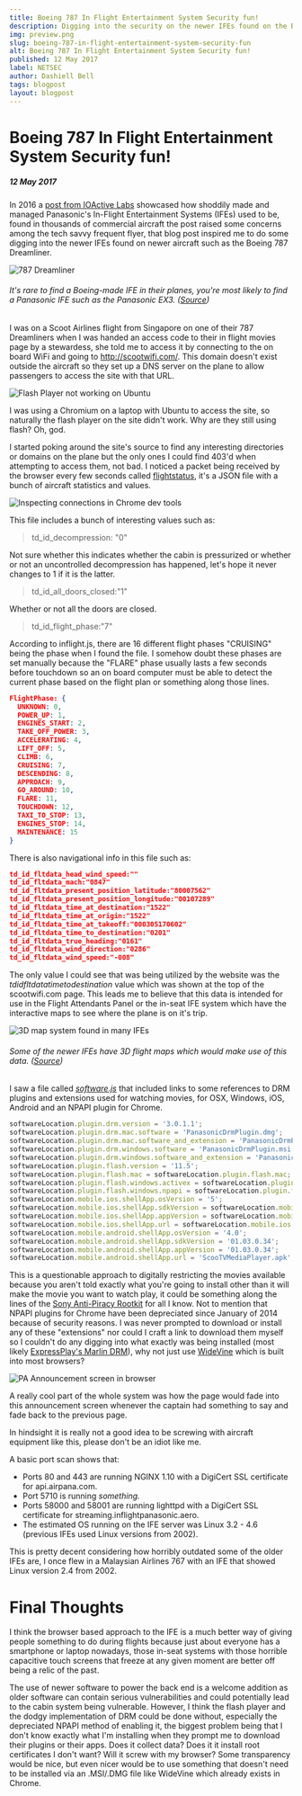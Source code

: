 ```yaml
---
title: Boeing 787 In Flight Entertainment System Security fun!
description: Digging into the security on the newer IFEs found on the Boeing 787 Dreamliner.
img: preview.png
slug: boeing-787-in-flight-entertainment-system-security-fun
alt: Boeing 787 In Flight Entertainment System Security fun!
published: 12 May 2017
label: NETSEC
author: Dashiell Bell
tags: blogpost
layout: blogpost
---
```


Boeing 787 In Flight Entertainment System Security fun!
=======================================================

##### 12 May 2017


In 2016 a [post from IOActive Labs](http://blog.ioactive.com/2016/12/in-flight-hacking-system.html) showcased how shoddily made and managed Panasonic's In-Flight Entertainment Systems (IFEs) used to be, found in thousands of commercial aircraft the post raised some concerns among the tech savvy frequent flyer, that blog post inspired me to do some digging into the newer IFEs found on newer aircraft such as the Boeing 787 Dreamliner.

![787 Dreamliner](blog/{{slug}}/787.png)

###### It's rare to find a Boeing-made IFE in their planes, you're most likely to find a Panasonic IFE such as the Panasonic EX3. ([Source](http://www.boeing.co.uk/products-services/blog/commercial-airplanes/787.page))

I was on a Scoot Airlines flight from Singapore on one of their 787 Dreamliners when I was handed an access code to their in flight movies page by a stewardess, she told me to access it by connecting to the on board WiFi and going to http://scootwifi.com/. This domain doesn't exist outside the aircraft so they set up a DNS server on the plane to allow passengers to access the site with that URL.

![Flash Player not working on Ubuntu](blog/{{slug}}/1.jpg)

I was using a Chromium on a laptop with Ubuntu to access the site, so naturally the flash player on the site didn't work. Why are they still using flash? Oh, god.

I started poking around the site's source to find any interesting directories or domains on the plane but the only ones I could find 403'd when attempting to access them, not bad. I noticed a packet being received by the browser every few seconds called [flightstatus](https://github.com/x8BitRain/InFlightEntertainment-Scoot787/blob/master/flightstatus), it's a JSON file with a bunch of aircraft statistics and values.

![Inspecting connections in Chrome dev tools](blog/{{slug}}/2.jpg)

This file includes a bunch of interesting values such as:

> td_id_decompression: "0"

Not sure whether this indicates whether the cabin is pressurized or whether or not an uncontrolled decompression has happened, let's hope it never changes to 1 if it is the latter.

> td_id_all_doors_closed:"1"

Whether or not all the doors are closed.

> td_id_flight_phase:"7"

According to inflight.js, there are 16 different flight phases "CRUISING" being the phase when I found the file. I somehow doubt these phases are set manually because the "FLARE" phase usually lasts a few seconds before touchdown so an on board computer must be able to detect the current phase based on the flight plan or something along those lines.

``` json
FlightPhase: {
  UNKNOWN: 0,
  POWER_UP: 1,
  ENGINES_START: 2,
  TAKE_OFF_POWER: 3,
  ACCELERATING: 4,
  LIFT_OFF: 5,
  CLIMB: 6,
  CRUISING: 7,
  DESCENDING: 8,
  APPROACH: 9,
  GO_AROUND: 10,
  FLARE: 11,
  TOUCHDOWN: 12,
  TAXI_TO_STOP: 13,
  ENGINES_STOP: 14,
  MAINTENANCE: 15
}
```

There is also navigational info in this file such as:

``` json
td_id_fltdata_head_wind_speed:""
td_id_fltdata_mach:"0847"
td_id_fltdata_present_position_latitude:"80007562"
td_id_fltdata_present_position_longitude:"00107289"
td_id_fltdata_time_at_destination:"1522"
td_id_fltdata_time_at_origin:"1522"
td_id_fltdata_time_at_takeoff:"000305170602"
td_id_fltdata_time_to_destination:"0201"
td_id_fltdata_true_heading:"0161"
td_id_fltdata_wind_direction:"0286"
td_id_fltdata_wind_speed:"-008"
```

The only value I could see that was being utilized by the website was the _tdidfltdatatimetodestination_ value which was shown at the top of the scootwifi.com page. This leads me to believe that this data is intended for use in the Flight Attendants Panel or the in-seat IFE system which have the interactive maps to see where the plane is on it's trip.

![3D map system found in many IFEs](blog/{{slug}}/3.jpg)

###### Some of the newer IFEs have 3D flight maps which would make use of this data. ([Source](http://edition.cnn.com/2014/02/09/travel/flight-maps-the-newest-airline-moneymaker/))

I saw a file called _[software.js](https://github.com/x8BitRain/InFlightEntertainment-Scoot787/blob/master/software.js)_ that included links to some references to DRM plugins and extensions used for watching movies, for OSX, Windows, iOS, Android and an NPAPI plugin for Chrome.

``` js
softwareLocation.plugin.drm.version = '3.0.1.1';
softwareLocation.plugin.drm.mac.software = 'PanasonicDrmPlugin.dmg';
softwareLocation.plugin.drm.mac.software_and_extension = 'PanasonicDrmPlugin_Extension.dmg';
softwareLocation.plugin.drm.windows.software = 'PanasonicDrmPlugin.msi';
softwareLocation.plugin.drm.windows.software_and_extension = 'PanasonicDrmPlugin_Extension.msi';
softwareLocation.plugin.flash.version = '11.5';
softwareLocation.plugin.flash.mac = softwareLocation.plugin.flash.mac;
softwareLocation.plugin.flash.windows.activex = softwareLocation.plugin.flash.windows.activex;
softwareLocation.plugin.flash.windows.npapi = softwareLocation.plugin.flash.windows.npapi;
softwareLocation.mobile.ios.shellApp.osVersion = '5';
softwareLocation.mobile.ios.shellApp.sdkVersion = softwareLocation.mobile.ios.shellApp.sdkVersion;
softwareLocation.mobile.ios.shellApp.appVersion = softwareLocation.mobile.ios.shellApp.appVersion;
softwareLocation.mobile.ios.shellApp.url = softwareLocation.mobile.ios.shellApp.url;
softwareLocation.mobile.android.shellApp.osVersion = '4.0';
softwareLocation.mobile.android.shellApp.sdkVersion = '01.03.0.34';
softwareLocation.mobile.android.shellApp.appVersion = '01.03.0.34';
softwareLocation.mobile.android.shellApp.url = 'ScooTVMediaPlayer.apk';
```

This is a questionable approach to digitally restricting the movies available because you aren't told exactly what you're going to install other than it will make the movie you want to watch play, it could be something along the lines of the [Sony Anti-Piracy Rootkit](https://en.wikipedia.org/wiki/Sony_BMG_copy_protection_rootkit_scandal) for all I know. Not to mention that NPAPI plugins for Chrome have been depreciated since January of 2014 because of security reasons. I was never prompted to download or install any of these "extensions" nor could I craft a link to download them myself so I couldn't do any digging into what exactly was being installed (most likely [ExpressPlay's Marlin DRM](https://www.panasonic.aero/2015/02/24/panasonic-avionics-selects-intertrusts-expressplay-marlin-drm-techology-x-series-inflight-entertainment-ife-platform/)), why not just use [WideVine](http://www.widevine.com/) which is built into most browsers?

![PA Announcement screen in browser](blog/{{slug}}/4.jpg)

A really cool part of the whole system was how the page would fade into this announcement screen whenever the captain had something to say and fade back to the previous page.

In hindsight it is really not a good idea to be screwing with aircraft equipment like this, please don't be an idiot like me.  

A basic port scan shows that:

*   Ports 80 and 443 are running NGINX 1.10 with a DigiCert SSL certificate for api.airpana.com.
*   Port 5710 is running _something._
*   Ports 58000 and 58001 are running lighttpd with a DigiCert SSL certificate for streaming.inflightpanasonic.aero.
*   The estimated OS running on the IFE server was Linux 3.2 - 4.6 (previous IFEs used Linux versions from 2002).

This is pretty decent considering how horribly outdated some of the older IFEs are, I once flew in a Malaysian Airlines 767 with an IFE that showed Linux version 2.4 from 2002.

Final Thoughts
==============

I think the browser based approach to the IFE is a much better way of giving people something to do during flights because just about everyone has a smartphone or laptop nowadays, those in-seat systems with those horrible capacitive touch screens that freeze at any given moment are better off being a relic of the past.

The use of newer software to power the back end is a welcome addition as older software can contain serious vulnerabilities and could potentially lead to the cabin system being vulnerable. However, I think the flash player and the dodgy implementation of DRM could be done without, especially the depreciated NPAPI method of enabling it, the biggest problem being that I don't know exactly what I'm installing when they prompt me to download their plugins or their apps. Does it collect data? Does it it install root certificates I don't want? Will it screw with my browser? Some transparency would be nice, but even nicer would be to use something that doesn't need to be installed via an .MSI/.DMG file like WideVine which already exists in Chrome.


